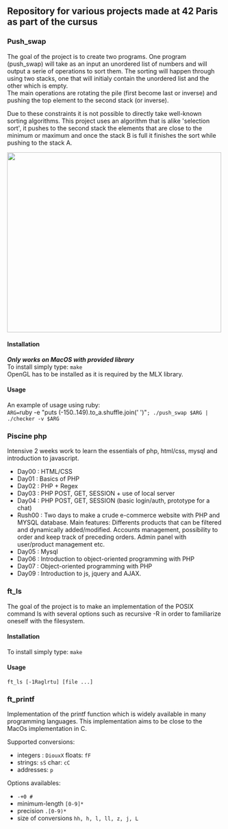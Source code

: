 ## Repository for various projects made at 42 Paris as part of the cursus

### Push_swap

The goal of the project is to create two programs. One program (push_swap) will take as an input an unordered list of numbers and will output a serie of operations to sort them.
The sorting will happen through using two stacks, one that will initialy contain the unordered list and the other which is empty. 
<br/>The main operations are rotating the pile (first become last or inverse) and pushing the top element to the second stack (or inverse).

Due to these constraints it is not possible to directly take well-known sorting algorithms.
This project uses an algorithm that is alike 'selection sort', it pushes to the second stack the elements that are close 
to the minimum or maximum and once the stack B is full it finishes the sort while pushing to the stack A.

<img src ="http://g.recordit.co/Nk7tF2PpJJ.gif" width =500 height =420/>

#### Installation
***Only works on MacOS with provided library***<br/>
To install simply type: `make`<br/>
OpenGL has to be installed as it is required by the MLX library.<br/>

#### Usage
An example of usage using ruby:<br/>
`ARG=`ruby -e "puts (-150..149).to_a.shuffle.join(' ')"`; ./push_swap $ARG | ./checker -v $ARG`

### Piscine php
Intensive 2 weeks work to learn the essentials of php, html/css, mysql and introduction to javascript.

* Day00 : HTML/CSS
* Day01 : Basics of PHP
* Day02 : PHP + Regex
* Day03 : PHP POST, GET, SESSION + use of local server
* Day04 : PHP POST, GET, SESSION (basic login/auth, prototype for a chat)
* Rush00 : Two days to make a crude e-commerce website with PHP and MYSQL database. Main features: Differents products that can be filtered and dynamically added/modified. Accounts management, possibility to order and keep track of preceding orders. Admin panel with user/product management etc.
* Day05 : Mysql
* Day06 : Introduction to object-oriented programming with PHP
* Day07 : Object-oriented programming with PHP
* Day09 : Introduction to js, jquery and AJAX. 

### ft_ls
The goal of the project is to make an implementation of the POSIX command ls with several options such as recursive -R in order to familiarize oneself with the filesystem.

#### Installation
To install simply type: `make`<br/>

#### Usage
`ft_ls [-1Raglrtu] [file ...]`


### ft_printf
Implementation of the printf function which is widely available in many programming languages. This implementation aims to be close to the MacOs implementation in C.

Supported conversions: 
* integers : `DiouxX` floats: `fF` 
* strings: `sS` char: `cC` 
* addresses: `p`

Options availables:
* `-+0 #`
* minimum-length `[0-9]*`
* precision `.[0-9)*`
* size of conversions `hh, h, l, ll, z, j, L`

